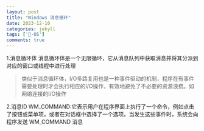 ```yaml
---
layout: post
title: "Windows 消息循环"
date: 2023-12-10
categories: jekyll
tags: ['🥁-OS']
comments: true
---
```


1.消息循环体
消息循环体是一个无限循环，它从消息队列中获取消息并将其分派到对应的窗口或线程中进行处理
> 类似于消息循环体，I/O多路复用也是一种事件驱动的机制，程序在有事件需要处理时才会执行相应的I/O操作，有效地避免了不必要的资源浪费。如网络连接的I/O操作


2.消息ID
 WM_COMMAND:它表示用户在程序界面上执行了一个命令，例如点击了按钮或菜单项，或者在对话框中选择了一个选项。当发生这些事件时，系统会向程序发送 WM_COMMAND 消息


